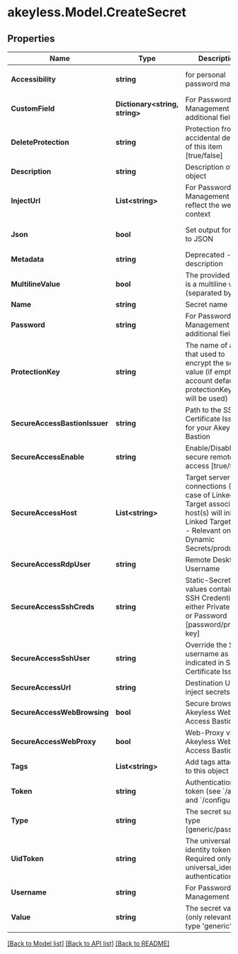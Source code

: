 # akeyless.Model.CreateSecret

## Properties

Name | Type | Description | Notes
------------ | ------------- | ------------- | -------------
**Accessibility** | **string** | for personal password manager | [optional] [default to "regular"]
**CustomField** | **Dictionary&lt;string, string&gt;** | For Password Management use, additional fields | [optional] 
**DeleteProtection** | **string** | Protection from accidental deletion of this item [true/false] | [optional] 
**Description** | **string** | Description of the object | [optional] 
**InjectUrl** | **List&lt;string&gt;** | For Password Management use, reflect the website context | [optional] 
**Json** | **bool** | Set output format to JSON | [optional] [default to false]
**Metadata** | **string** | Deprecated - use description | [optional] 
**MultilineValue** | **bool** | The provided value is a multiline value (separated by &#39;\\n&#39;) | [optional] 
**Name** | **string** | Secret name | 
**Password** | **string** | For Password Management use, additional fields | [optional] 
**ProtectionKey** | **string** | The name of a key that used to encrypt the secret value (if empty, the account default protectionKey key will be used) | [optional] 
**SecureAccessBastionIssuer** | **string** | Path to the SSH Certificate Issuer for your Akeyless Bastion | [optional] 
**SecureAccessEnable** | **string** | Enable/Disable secure remote access [true/false] | [optional] 
**SecureAccessHost** | **List&lt;string&gt;** | Target servers for connections (In case of Linked Target association, host(s) will inherit Linked Target hosts - Relevant only for Dynamic Secrets/producers) | [optional] 
**SecureAccessRdpUser** | **string** | Remote Desktop Username | [optional] 
**SecureAccessSshCreds** | **string** | Static-Secret values contains SSH Credentials, either Private Key or Password [password/private-key] | [optional] 
**SecureAccessSshUser** | **string** | Override the SSH username as indicated in SSH Certificate Issuer | [optional] 
**SecureAccessUrl** | **string** | Destination URL to inject secrets | [optional] 
**SecureAccessWebBrowsing** | **bool** | Secure browser via Akeyless Web Access Bastion | [optional] [default to false]
**SecureAccessWebProxy** | **bool** | Web-Proxy via Akeyless Web Access Bastion | [optional] [default to false]
**Tags** | **List&lt;string&gt;** | Add tags attached to this object | [optional] 
**Token** | **string** | Authentication token (see &#x60;/auth&#x60; and &#x60;/configure&#x60;) | [optional] 
**Type** | **string** | The secret sub type [generic/password] | [optional] [default to "generic"]
**UidToken** | **string** | The universal identity token, Required only for universal_identity authentication | [optional] 
**Username** | **string** | For Password Management use | [optional] 
**Value** | **string** | The secret value (only relevant for type &#39;generic&#39;) | 

[[Back to Model list]](../README.md#documentation-for-models) [[Back to API list]](../README.md#documentation-for-api-endpoints) [[Back to README]](../README.md)

